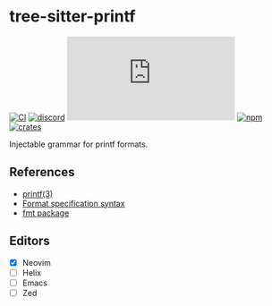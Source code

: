# tree-sitter-printf

[![CI][ci]](https://github.com/tree-sitter-grammars/tree-sitter-printf/actions)
[![discord][discord]](https://discord.gg/w7nTvsVJhm)
[![matrix][matrix]](https://matrix.to/#/#tree-sitter-chat:matrix.org)
[![npm][npm]](https://www.npmjs.com/package/tree-sitter-printf)
[![crates][crates]](https://crates.io/crates/tree-sitter-printf)

Injectable grammar for printf formats.

## References

* [printf(3)](https://manned.org/printf.3)
* [Format specification syntax](https://learn.microsoft.com/en-us/cpp/c-runtime-library/format-specification-syntax-printf-and-wprintf-functions)
* [fmt package](https://pkg.go.dev/fmt)

## Editors

- [x] Neovim
- [ ] Helix
- [ ] Emacs
- [ ] Zed

[ci]: https://img.shields.io/github/actions/workflow/status/tree-sitter-grammars/tree-sitter-printf/ci.yml?logo=github&label=CI
[discord]: https://img.shields.io/discord/1063097320771698699?logo=discord&label=discord
[matrix]: https://img.shields.io/matrix/tree-sitter-chat%3Amatrix.org?logo=matrix&label=matrix
[npm]: https://img.shields.io/npm/v/tree-sitter-printf?logo=npm
[crates]: https://img.shields.io/crates/v/tree-sitter-printf?logo=rust

